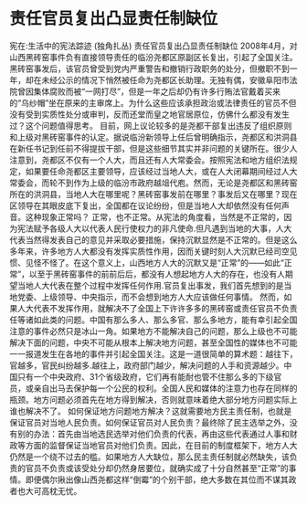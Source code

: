 # 责任官员复出凸显责任制缺位

宪在:生活中的宪法踪迹 (独角扎丛)
责任官员复出凸显责任制缺位
2008年4月，对山西黑砖窑事件负有直接领导责任的临汾尧都区原副区长复出，引起了全国关注。黑砖窑事发后，该官员曾受到党内严重警告和撤销行政职务的处分，但撤职不到一年，却在未经公示的情况下悄然被任命为尧都区长助理。无独有偶，安徽阜阳市法院曾因集体腐败而被“一网打尽”，但是一年之后却仍有许多行贿法官戴着买来的“乌纱帽”坐在原来的主审席上。为什么这些应该承担政治或法律责任的官员不但没有受到实质性处分或审判，反而还堂而皇之地官居原位，仿佛什么都没有发生过？这个问题值得思考。
目前，网上议论较多的是尧都干部复出违反了组织原则和上级对黑砖窑事件的认定。据说临汾新领导上任后曾明确指示，尧都区和洪洞县在新任书记到任前不得提拔干部，但是这些细节其实并非问题的关键所在。很少人注意到，尧都区不仅有一个人大，而且还有人大常委会。按照宪法和地方组织法规定，如果要任命尧都区主要领导，应该经过当地人大，或在人大闭幕期间经过人大常委会，而轮不到作为上级的临汾市政府越俎代庖。然而，无论是尧都区和黑砖窑所在的洪洞县，当地人大在哪里呢？黑砖窑事发前在哪里？事发后又在哪里？现在区领导在其眼皮底下复出，全国都在议论纷纷，但是当地人大却依然没有任何声音。这种现象正常吗？
正常，也不正常。从宪法的角度看，当然是不正常的，因为宪法赋予各级人大以代表人民行使权力的非凡使命.但凡遇到当地的大事，人大代表当然得发表自己的意见并采取必要措施，保持沉默显然是不正常的。但是这么多年来，许多地方人大都没有发挥实质性作用，因而关键时刻人大沉默已经司空见惯、见怪不怪了。在这个意义上，山西地方人大的沉默又是“正常”的——如此“正常”，以至于黑砖窑事件的前前后后，都没有人想起地方人大的存在，也没有人期望当地人大代表在整个过程中发挥任何作用.官员复出事发，我们首先想到的是当地党委、上级领导、中央指示，而不会想到地方人大应该做任何事情。
然而，如果人大代表不发挥作用，就解决不了全国上下许许多多的黑砖窑或责任官员不负责任等诸如此类的问题。中国有那么多人、那么多官、那么多地方，能有幸引起全国注意的事件必然只是冰山一角。如果地方不能解决自己的问题，那么上级也不可能解决下面的问题，中央不可能从根本上解决地方问题，甚至全国性的媒体也不可能一一报道发生在各地的事件并引起全国关注。这是一道很简单的算术题：越往下，官越多，官民纠纷越多.越往上，政府部门越少，解决问题的人手和资源越少。中国只有一个中央政府、31个省级政府，它们再有能耐也管不住那么多的下级官员，或亲自出马去保护每一个公民的权利。全国人民和媒体的注意力也存在同样的瓶颈。地方问题必须首先在地方得到解决，否则就意味着绝大部分地方问题实际上谁也解决不了。
如何保证地方问题地方解决？这就需要地方民主责任制，也就是保证官员对当地人民负责。如何保证官员对人民负责？最终除了民主选举之外，没有别的办法：首先由当地选民选举对他们负责的代表，再由这些代表通过人事和财政等方面的监督保证当地官员对他们负责。因此，在目前的制度框架下，地方人大仍然是一个绕不过去的槛。如果地方人大缺位，那么民主责任制就必然缺失，该负责的官员不负责或该受处分却仍然身居要位，就确实成了十分自然甚至“正常”的事情。即便偶尔揪出像山西尧都这样“倒霉”的个别干部，绝大多数在其位而不谋其政者也大可高枕无忧。